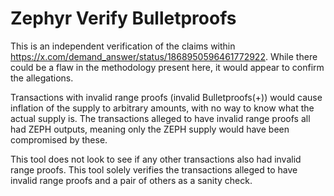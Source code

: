 # Zephyr Verify Bulletproofs

This is an independent verification of the claims within
https://x.com/demand_answer/status/1868950596461772922. While there could be a
flaw in the methodology present here, it would appear to confirm the
allegations.

Transactions with invalid range proofs (invalid Bulletproofs(+)) would cause
inflation of the supply to arbitrary amounts, with no way to know what the
actual supply is. The transactions alleged to have invalid range proofs all had
ZEPH outputs, meaning only the ZEPH supply would have been compromised by
these.

This tool does not look to see if any other transactions also had invalid range
proofs. This tool solely verifies the transactions alleged to have invalid
range proofs and a pair of others as a sanity check.
